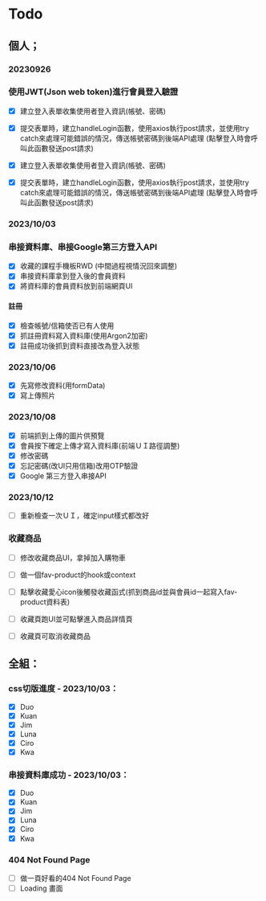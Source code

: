 # Todo
## 個人；
### 20230926
### 使用JWT(Json web token)進行會員登入驗證

 - [x] 建立登入表單收集使用者登入資訊(帳號、密碼)
 - [x] 提交表單時，建立handleLogin函數，使用axios執行post請求，並使用try catch來處理可能錯誤的情況，傳送帳號密碼到後端API處理 (點擊登入時會呼叫此函數發送post請求)
  
 - [x] 建立登入表單收集使用者登入資訊(帳號、密碼)
 - [x] 提交表單時，建立handleLogin函數，使用axios執行post請求，並使用try catch來處理可能錯誤的情況，傳送帳號密碼到後端API處理 (點擊登入時會呼叫此函數發送post請求)
  

### 2023/10/03
### 串接資料庫、串接Google第三方登入API
 - [x] 收藏的課程手機板RWD (中間過程視情況回來調整)
 - [x] 串接資料庫拿到登入後的會員資料
 - [x] 將資料庫的會員資料放到前端網頁UI
#### 註冊
 - [x] 檢查帳號/信箱使否已有人使用
 - [x] 抓註冊資料寫入資料庫(使用Argon2加密)
 - [x] 註冊成功後抓到資料直接改為登入狀態

### 2023/10/06
 - [x] 先寫修改資料(用formData)
 - [x] 寫上傳照片

### 2023/10/08
 - [x] 前端抓到上傳的圖片供預覽
 - [x] 會員按下確定上傳才寫入資料庫(前端ＵＩ路徑調整)
 - [x] 修改密碼
 - [x] 忘記密碼(改UI只用信箱)改用OTP驗證
 - [x] Google 第三方登入串接API

### 2023/10/12
 - [ ] 重新檢查一次ＵＩ，確定input樣式都改好

### 收藏商品
 - [ ] 修改收藏商品UI，拿掉加入購物車
 - [ ] 做一個fav-product的hook或context
 - [ ] 點擊收藏愛心icon後觸發收藏函式(抓到商品id並與會員id一起寫入fav-product資料表)
 - [ ] 收藏頁跑UI並可點擊進入商品詳情頁
 - [ ] 收藏頁可取消收藏商品



## 全組：
### css切版進度 - 2023/10/03：
 - [x] Duo
 - [x] Kuan
 - [X] Jim
 - [x] Luna
 - [x] Ciro
 - [x] Kwa

### 串接資料庫成功 - 2023/10/03：
 - [x] Duo
 - [x] Kuan
 - [x] Jim
 - [x] Luna
 - [x] Ciro
 - [x] Kwa

### 404 Not Found Page
 - [ ] 做一頁好看的404 Not Found Page
 - [ ] Loading 畫面